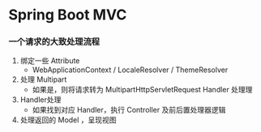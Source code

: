 # Spring Boot MVC

### 一个请求的大致处理流程
1. 绑定一些 Attribute
    * WebApplicationContext / LocaleResolver / ThemeResolver
2. 处理 Multipart
    * 如果是，则将请求转为 MultipartHttpServletRequest Handler 处理理
3. Handler处理
    * 如果找到对应 Handler，执⾏ Controller 及前后置处理器逻辑
4. 处理返回的 Model ，呈现视图